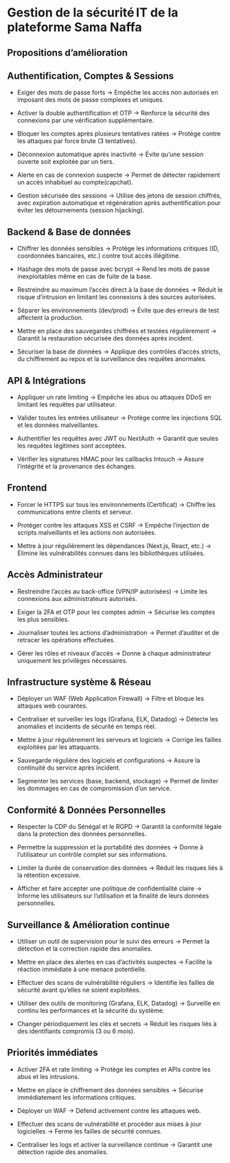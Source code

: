 # Gestion de la sécurité IT de la plateforme Sama Naffa 
## Propositions d’amélioration 

 

## Authentification, Comptes & Sessions 

- Exiger des mots de passe forts → Empêche les accès non autorisés en imposant des mots de passe complexes et uniques. 

- Activer la double authentification et OTP → Renforce la sécurité des connexions par une vérification supplémentaire. 

- Bloquer les comptes après plusieurs tentatives ratées → Protège contre les attaques par force brute (3 tentatives). 

- Déconnexion automatique après inactivité → Évite qu’une session ouverte soit exploitée par un tiers. 

- Alerte en cas de connexion suspecte → Permet de détecter rapidement un accès inhabituel au compte(capchat). 

- Gestion sécurisée des sessions → Utilise des jetons de session chiffrés, avec expiration automatique et régénération après authentification pour éviter les détournements (session hijacking). 

 

## Backend & Base de données 

- Chiffrer les données sensibles → Protège les informations critiques (ID, coordonnées bancaires, etc.) contre tout accès illégitime. 

- Hashage des mots de passe avec bcrypt → Rend les mots de passe inexploitables même en cas de fuite de la base. 

- Restreindre au maximum l’accès direct à la base de données → Réduit le risque d’intrusion en limitant les connexions à des sources autorisées. 

- Séparer les environnements (dev/prod) → Évite que des erreurs de test affectent la production. 

- Mettre en place des sauvegardes chiffrées et testées régulièrement → Garantit la restauration sécurisée des données après incident. 

- Sécuriser la base de données → Applique des contrôles d’accès stricts, du chiffrement au repos et la surveillance des requêtes anormales. 

 

 

## API & Intégrations 

- Appliquer un rate limiting → Empêche les abus ou attaques DDoS en limitant les requêtes par utilisateur. 

- Valider toutes les entrées utilisateur → Protège contre les injections SQL et les données malveillantes. 

- Authentifier les requêtes avec JWT ou NextAuth → Garantit que seules les requêtes légitimes sont acceptées. 

- Vérifier les signatures HMAC pour les callbacks Intouch → Assure l’intégrité et la provenance des échanges. 

 

## Frontend 

- Forcer le HTTPS sur tous les environnements (Certificat) → Chiffre les communications entre clients et serveur. 

- Protéger contre les attaques XSS et CSRF → Empêche l’injection de scripts malveillants et les actions non autorisées. 

- Mettre à jour régulièrement les dépendances (Next.js, React, etc.) → Élimine les vulnérabilités connues dans les bibliothèques utilisées. 

 

## Accès Administrateur 

- Restreindre l’accès au back-office (VPN/IP autorisées) → Limite les connexions aux administrateurs autorisés. 

- Exiger la 2FA et OTP pour les comptes admin → Sécurise les comptes les plus sensibles. 

- Journaliser toutes les actions d’administration → Permet d’auditer et de retracer les opérations effectuées. 

- Gérer les rôles et niveaux d’accès → Donne à chaque administrateur uniquement les privilèges nécessaires. 

 

## Infrastructure système & Réseau 

- Déployer un WAF (Web Application Firewall) → Filtre et bloque les attaques web courantes. 

- Centraliser et surveiller les logs (Grafana, ELK, Datadog) → Détecte les anomalies et incidents de sécurité en temps réel. 

- Mettre à jour régulièrement les serveurs et logiciels → Corrige les failles exploitées par les attaquants. 

- Sauvegarde régulière des logiciels et configurations → Assure la continuité du service après incident. 

- Segmenter les services (base, backend, stockage) → Permet de limiter les dommages en cas de compromission d’un service. 

 

## Conformité & Données Personnelles 

- Respecter la CDP du Sénégal et le RGPD → Garantit la conformité légale dans la protection des données personnelles. 

- Permettre la suppression et la portabilité des données → Donne à l’utilisateur un contrôle complet sur ses informations. 

- Limiter la durée de conservation des données → Réduit les risques liés à la rétention excessive. 

- Afficher et faire accepter une politique de confidentialité claire → Informe les utilisateurs sur l’utilisation et la finalité de leurs données personnelles. 

 

## Surveillance & Amélioration continue 

- Utiliser un outil de supervision pour le suivi des erreurs → Permet la détection et la correction rapide des anomalies. 

- Mettre en place des alertes en cas d’activités suspectes → Facilite la réaction immédiate à une menace potentielle. 

- Effectuer des scans de vulnérabilité réguliers → Identifie les failles de sécurité avant qu’elles ne soient exploitées. 

- Utiliser des outils de monitoring (Grafana, ELK, Datadog) → Surveille en continu les performances et la sécurité du système. 

- Changer périodiquement les clés et secrets → Réduit les risques liés à des identifiants compromis (3 ou 6 mois). 

 

## Priorités immédiates 

- Activer 2FA et rate limiting → Protège les comptes et APIs contre les abus et les intrusions. 

- Mettre en place le chiffrement des données sensibles → Sécurise immédiatement les informations critiques. 

- Déployer un WAF → Défend activement contre les attaques web. 

- Effectuer des scans de vulnérabilité et procéder aux mises à jour logicielles → Ferme les failles de sécurité connues. 

- Centraliser les logs et activer la surveillance continue → Garantit une détection rapide des anomalies. 